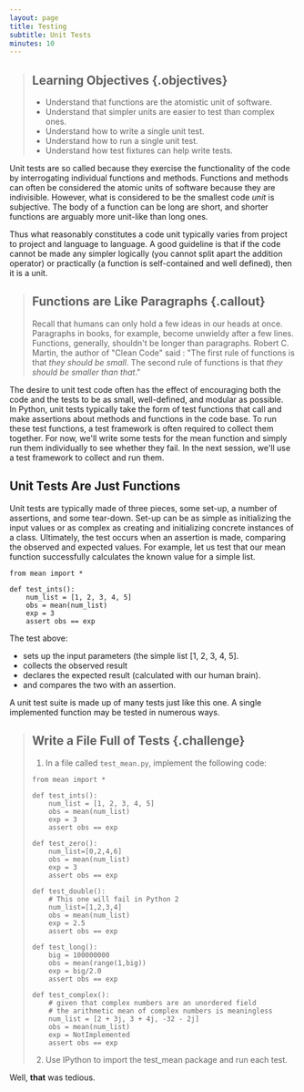 ```yaml
---
layout: page
title: Testing
subtitle: Unit Tests
minutes: 10
---
```

> ## Learning Objectives {.objectives}
> 
> -   Understand that functions are the atomistic unit of software.
> -   Understand that simpler units are easier to test than complex ones.
> -   Understand how to write a single unit test.
> -   Understand how to run a single unit test.
> -   Understand how test fixtures can help write tests.

Unit tests are so called because they exercise the functionality of the code by
interrogating individual functions and methods. Functions and methods can often
be considered the atomic units of software because they are indivisible.
However, what is considered to be the smallest code _unit_ is subjective. The
body of a function can be long are short, and shorter functions are arguably
more unit-like than long ones.

Thus what reasonably constitutes a code unit typically varies from project to
project and language to language.  A good guideline is that if the code cannot
be made any simpler logically (you cannot split apart the addition operator) or
practically (a function is self-contained and well defined), then it is a unit. 

> ## Functions are Like Paragraphs {.callout}
>
> Recall that humans can only hold a few ideas in our heads at once. Paragraphs
> in books, for example, become unwieldy after a few lines. Functions, generally,
> shouldn't be longer than paragraphs.
> Robert C. Martin, the author of "Clean Code" said : "The first rule of
> functions is that _they should be small_. The second rule of functions is that
> _they should be smaller than that_." 

The desire to unit test code often has the effect of encouraging both the
code and the tests to be as small, well-defined, and modular as possible.  
In Python, unit tests typically take the form of test functions that call and make
assertions about methods and functions in the code base.  To run these test
functions, a test framework is often required to collect them together. For
now, we'll write some tests for the mean function and simply run them
individually to see whether they fail. In the next session, we'll use a test
framework to collect and run them.

## Unit Tests Are Just Functions

Unit tests are typically made of three pieces, some set-up, a number of
assertions, and some tear-down. Set-up can be as simple as initializing the
input values or as complex as creating and initializing concrete instances of a
class. Ultimately, the test occurs when an assertion is made, comparing the
observed and expected values. For example, let us test that our mean function 
successfully calculates the known value for a simple list.

~~~ {.python}
from mean import *

def test_ints():
    num_list = [1, 2, 3, 4, 5]
    obs = mean(num_list)
    exp = 3
    assert obs == exp
~~~ 

The test above: 
- sets up the input parameters (the simple list [1, 2, 3, 4, 5].
- collects the observed result
- declares the expected result (calculated with our human brain).
- and compares the two with an assertion.

A unit test suite is made up of many tests just like this one. A single 
implemented function may be tested in numerous ways. 

> ## Write a File Full of Tests {.challenge}
>
> 1. In a file called `test_mean.py`, implement the following code:
> 
> ~~~ {.python}
> from mean import *
> 
> def test_ints():
>     num_list = [1, 2, 3, 4, 5]
>     obs = mean(num_list)
>     exp = 3
>     assert obs == exp
> 
> def test_zero():
>     num_list=[0,2,4,6]
>     obs = mean(num_list)
>     exp = 3
>     assert obs == exp
> 
> def test_double():
>     # This one will fail in Python 2
>     num_list=[1,2,3,4]
>     obs = mean(num_list)
>     exp = 2.5
>     assert obs == exp
> 
> def test_long():
>     big = 100000000
>     obs = mean(range(1,big))
>     exp = big/2.0
>     assert obs == exp
> 
> def test_complex():
>     # given that complex numbers are an unordered field
>     # the arithmetic mean of complex numbers is meaningless
>     num_list = [2 + 3j, 3 + 4j, -32 - 2j]
>     obs = mean(num_list)
>     exp = NotImplemented
>     assert obs == exp
> ~~~
> 
> 2. Use IPython to import the test_mean package and run each test.
> 

Well, **that** was tedious.
